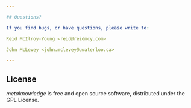 ```yaml
---

## Questions?

If you find bugs, or have questions, please write to:

Reid McIlroy-Young <reid@reidmcy.com>

John McLevey <john.mclevey@uwaterloo.ca>

---
```


## License

*metaknowledge* is free and open source software, distributed under the GPL License.
